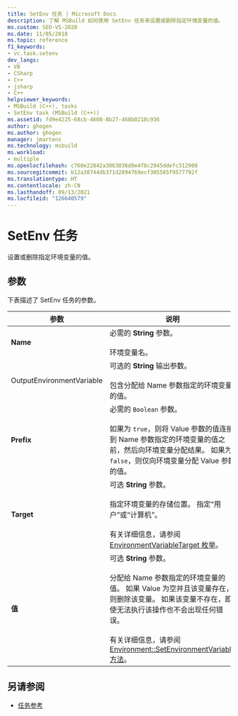 ```yaml
---
title: SetEnv 任务 | Microsoft Docs
description: 了解 MSBuild 如何使用 SetEnv 任务来设置或删除指定环境变量的值。
ms.custom: SEO-VS-2020
ms.date: 11/05/2018
ms.topic: reference
f1_keywords:
- vc.task.setenv
dev_langs:
- VB
- CSharp
- C++
- jsharp
- C++
helpviewer_keywords:
- MSBuild (C++), tasks
- SetEnv task (MSBuild (C++))
ms.assetid: fd9e4225-68cb-4608-8b27-468b0218c936
author: ghogen
ms.author: ghogen
manager: jmartens
ms.technology: msbuild
ms.workload:
- multiple
ms.openlocfilehash: c760e22842a3063036d0e4f8c2945ddefc312900
ms.sourcegitcommit: b12a38744db371d2894769ecf305585f9577792f
ms.translationtype: HT
ms.contentlocale: zh-CN
ms.lasthandoff: 09/13/2021
ms.locfileid: "126640579"
---
```

# <a name="setenv-task"></a>SetEnv 任务

设置或删除指定环境变量的值。

## <a name="parameters"></a>参数

 下表描述了 SetEnv 任务的参数。

|参数|说明|
|---------------|-----------------|
|**Name**|必需的 **String** 参数。<br /><br /> 环境变量名。|
|OutputEnvironmentVariable|可选的 **String** 输出参数。<br /><br /> 包含分配给 Name 参数指定的环境变量的值。|
|**Prefix**|必需的 `Boolean` 参数。<br /><br /> 如果为 `true`，则将 Value 参数的值连接到 Name 参数指定的环境变量的值之前，然后向环境变量分配结果。 如果为 `false`，则仅向环境变量分配 Value 参数的值。|
|**Target**|可选 **String** 参数。<br /><br /> 指定环境变量的存储位置。 指定“用户”或“计算机”。<br /><br /> 有关详细信息，请参阅 [EnvironmentVariableTarget 枚举](xref:System.EnvironmentVariableTarget)。|
|**值**|可选 **String** 参数。<br /><br /> 分配给 Name 参数指定的环境变量的值。 如果 Value 为空并且该变量存在，则删除该变量。 如果该变量不存在，即使无法执行该操作也不会出现任何错误。<br /><br /> 有关详细信息，请参阅 [Environment::SetEnvironmentVariable 方法](xref:System.Environment.SetEnvironmentVariable%2A)。|

## <a name="see-also"></a>另请参阅

- [任务参考](../msbuild/msbuild-task-reference.md)
